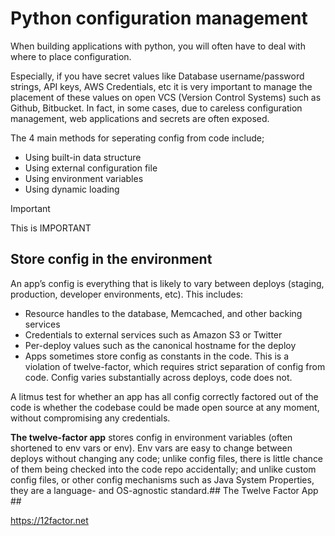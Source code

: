 # Python configuration management #

When building applications with python, you will often have to deal with where to place configuration.

Especially, if you have secret values like Database username/password strings, API keys, AWS Credentials, etc it is very important to manage the placement of these values on open VCS (Version Control Systems) such as Github, Bitbucket. In fact, in some cases, due to careless configuration management, web applications and secrets are often exposed.

The 4 main methods for seperating config from code include;

- Using built-in data structure
- Using external configuration file
- Using environment variables
- Using dynamic loading

> [!IMPORTANT]
> This is IMPORTANT

## Store config in the environment ##

An app’s config is everything that is likely to vary between deploys (staging, production, developer environments, etc). This includes:

- Resource handles to the database, Memcached, and other backing services
- Credentials to external services such as Amazon S3 or Twitter
- Per-deploy values such as the canonical hostname for the deploy
- Apps sometimes store config as constants in the code. This is a violation of twelve-factor, which requires strict separation of config from code. Config varies substantially across deploys, code does not.

A litmus test for whether an app has all config correctly factored out of the code is whether the codebase could be made open source at any moment, without compromising any credentials.

**The twelve-factor app** stores config in environment variables (often shortened to env vars or env). Env vars are easy to change between deploys without changing any code; unlike config files, there is little chance of them being checked into the code repo accidentally; and unlike custom config files, or other config mechanisms such as Java System Properties, they are a language- and OS-agnostic standard.## The Twelve Factor App ##

<https://12factor.net>
